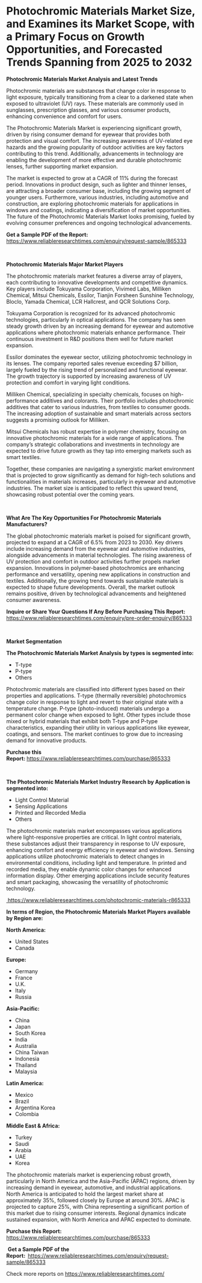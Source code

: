 <p><h1>Photochromic Materials Market Size, and Examines its Market Scope, with a Primary Focus on Growth Opportunities, and Forecasted Trends Spanning from 2025 to 2032</h1></p><p><strong>Photochromic Materials Market Analysis and Latest Trends</strong></p>
<p><p>Photochromic materials are substances that change color in response to light exposure, typically transitioning from a clear to a darkened state when exposed to ultraviolet (UV) rays. These materials are commonly used in sunglasses, prescription glasses, and various consumer products, enhancing convenience and comfort for users.</p><p>The Photochromic Materials Market is experiencing significant growth, driven by rising consumer demand for eyewear that provides both protection and visual comfort. The increasing awareness of UV-related eye hazards and the growing popularity of outdoor activities are key factors contributing to this trend. Additionally, advancements in technology are enabling the development of more effective and durable photochromic lenses, further supporting market expansion.</p><p>The market is expected to grow at a CAGR of 11% during the forecast period. Innovations in product design, such as lighter and thinner lenses, are attracting a broader consumer base, including the growing segment of younger users. Furthermore, various industries, including automotive and construction, are exploring photochromic materials for applications in windows and coatings, indicating a diversification of market opportunities. The future of the Photochromic Materials Market looks promising, fueled by evolving consumer preferences and ongoing technological advancements.</p></p>
<p><strong>Get a Sample PDF of the Report:&nbsp;</strong> <a href="https://www.reliableresearchtimes.com/enquiry/request-sample/865333?utm_campaign=2137&utm_medium=2&utm_source=Github&utm_content=ia&utm_term=30012025&utm_id=photochromic-materials">https://www.reliableresearchtimes.com/enquiry/request-sample/865333</a></p>
<p>&nbsp;</p>
<p><strong>Photochromic Materials Major Market Players</strong></p>
<p><p>The photochromic materials market features a diverse array of players, each contributing to innovative developments and competitive dynamics. Key players include Tokuyama Corporation, Vivimed Labs, Milliken Chemical, Mitsui Chemicals, Essilor, Tianjin Forsheen Sunshine Technology, Bloclo, Yamada Chemical, LCR Hallcrest, and QCR Solutions Corp.</p><p>Tokuyama Corporation is recognized for its advanced photochromic technologies, particularly in optical applications. The company has seen steady growth driven by an increasing demand for eyewear and automotive applications where photochromic materials enhance performance. Their continuous investment in R&D positions them well for future market expansion.</p><p>Essilor dominates the eyewear sector, utilizing photochromic technology in its lenses. The company reported sales revenue exceeding $7 billion, largely fueled by the rising trend of personalized and functional eyewear. The growth trajectory is supported by increasing awareness of UV protection and comfort in varying light conditions. </p><p>Milliken Chemical, specializing in specialty chemicals, focuses on high-performance additives and colorants. Their portfolio includes photochromic additives that cater to various industries, from textiles to consumer goods. The increasing adoption of sustainable and smart materials across sectors suggests a promising outlook for Milliken.</p><p>Mitsui Chemicals has robust expertise in polymer chemistry, focusing on innovative photochromic materials for a wide range of applications. The company’s strategic collaborations and investments in technology are expected to drive future growth as they tap into emerging markets such as smart textiles.</p><p>Together, these companies are navigating a synergistic market environment that is projected to grow significantly as demand for high-tech solutions and functionalities in materials increases, particularly in eyewear and automotive industries. The market size is anticipated to reflect this upward trend, showcasing robust potential over the coming years.</p></p>
<p>&nbsp;</p>
<p><strong>What Are The Key Opportunities For Photochromic Materials Manufacturers?</strong></p>
<p><p>The global photochromic materials market is poised for significant growth, projected to expand at a CAGR of 6.5% from 2023 to 2030. Key drivers include increasing demand from the eyewear and automotive industries, alongside advancements in material technologies. The rising awareness of UV protection and comfort in outdoor activities further propels market expansion. Innovations in polymer-based photochromics are enhancing performance and versatility, opening new applications in construction and textiles. Additionally, the growing trend towards sustainable materials is expected to shape future developments. Overall, the market outlook remains positive, driven by technological advancements and heightened consumer awareness.</p></p>
<p><strong>Inquire or Share Your Questions If Any Before Purchasing This Report:</strong> <a href="https://www.reliableresearchtimes.com/enquiry/pre-order-enquiry/865333?utm_campaign=2137&utm_medium=2&utm_source=Github&utm_content=ia&utm_term=30012025&utm_id=photochromic-materials">https://www.reliableresearchtimes.com/enquiry/pre-order-enquiry/865333</a></p>
<p>&nbsp;</p>
<p><strong>Market Segmentation</strong></p>
<p><strong>The Photochromic Materials Market Analysis by types is segmented into:</strong></p>
<p><ul><li>T-type</li><li>P-type</li><li>Others</li></ul></p>
<p><p>Photochromic materials are classified into different types based on their properties and applications. T-type (thermally reversible) photochromics change color in response to light and revert to their original state with a temperature change. P-type (photo-induced) materials undergo a permanent color change when exposed to light. Other types include those mixed or hybrid materials that exhibit both T-type and P-type characteristics, expanding their utility in various applications like eyewear, coatings, and sensors. The market continues to grow due to increasing demand for innovative products.</p></p>
<p><strong>Purchase this Report:&nbsp;</strong><a href="https://www.reliableresearchtimes.com/purchase/865333?utm_campaign=2137&utm_medium=2&utm_source=Github&utm_content=ia&utm_term=30012025&utm_id=photochromic-materials">https://www.reliableresearchtimes.com/purchase/865333</a></p>
<p>&nbsp;</p>
<p><strong>The Photochromic Materials Market Industry Research by Application is segmented into:</strong></p>
<p><ul><li>Light Control Material</li><li>Sensing Applications</li><li>Printed and Recorded Media</li><li>Others</li></ul></p>
<p><p>The photochromic materials market encompasses various applications where light-responsive properties are critical. In light control materials, these substances adjust their transparency in response to UV exposure, enhancing comfort and energy efficiency in eyewear and windows. Sensing applications utilize photochromic materials to detect changes in environmental conditions, including light and temperature. In printed and recorded media, they enable dynamic color changes for enhanced information display. Other emerging applications include security features and smart packaging, showcasing the versatility of photochromic technology.</p></p>
<p><a href="https://www.reliableresearchtimes.com/photochromic-materials-r865333?utm_campaign=2137&utm_medium=2&utm_source=Github&utm_content=ia&utm_term=30012025&utm_id=photochromic-materials">&nbsp;https://www.reliableresearchtimes.com/photochromic-materials-r865333</a></p>
<p><strong>In terms of Region, the Photochromic Materials Market Players available by Region are:</strong></p>
<p>
    <p> <strong> North America: </strong>
        <ul>
            <li>United States</li>
            <li>Canada</li>
        </ul>
        </p> 
    <p> <strong> Europe: </strong>
        <ul>
            <li>Germany</li>
            <li>France</li>
            <li>U.K.</li>
            <li>Italy</li>
            <li>Russia</li>
        </ul>
        </p> 
    <p> <strong> Asia-Pacific: </strong>
        <ul>
            <li>China</li>
            <li>Japan</li>
            <li>South Korea</li>
            <li>India</li>
            <li>Australia</li>
            <li>China Taiwan</li>
            <li>Indonesia</li>
            <li>Thailand</li>
            <li>Malaysia</li>
        </ul>
        </p> 
    <p> <strong> Latin America: </strong>
        <ul>
            <li>Mexico</li>
            <li>Brazil</li>
            <li>Argentina Korea</li>
            <li>Colombia</li>
        </ul>
        </p> 
    <p> <strong> Middle East & Africa: </strong>
        <ul>
            <li>Turkey</li>
            <li>Saudi</li>
            <li>Arabia</li>
            <li>UAE</li>
            <li>Korea</li>
        </ul>
    </p>
    </p>
<p><p>The photochromic materials market is experiencing robust growth, particularly in North America and the Asia-Pacific (APAC) regions, driven by increasing demand in eyewear, automotive, and industrial applications. North America is anticipated to hold the largest market share at approximately 35%, followed closely by Europe at around 30%. APAC is projected to capture 25%, with China representing a significant portion of this market due to rising consumer interests. Regional dynamics indicate sustained expansion, with North America and APAC expected to dominate.</p></p>
<p><strong>Purchase this Report: </strong><a href="https://www.reliableresearchtimes.com/purchase/865333?utm_campaign=2137&utm_medium=2&utm_source=Github&utm_content=ia&utm_term=30012025&utm_id=photochromic-materials">https://www.reliableresearchtimes.com/purchase/865333</a></p>
<p>&nbsp;<strong>Get a Sample PDF of the Report:&nbsp;&nbsp;</strong><a href="https://www.reliableresearchtimes.com/enquiry/request-sample/865333?utm_campaign=2137&utm_medium=2&utm_source=Github&utm_content=ia&utm_term=30012025&utm_id=photochromic-materials">https://www.reliableresearchtimes.com/enquiry/request-sample/865333</a></p>
<p><strong></strong></p>
<p>Check more reports on <a href="https://www.reliableresearchtimes.com/?utm_campaign=2137&utm_medium=2&utm_source=Github&utm_content=ia&utm_term=30012025&utm_id=photochromic-materials">https://www.reliableresearchtimes.com/</a></p>
